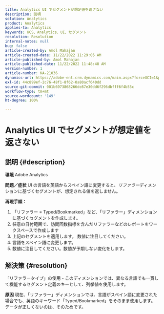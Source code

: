 ```yaml
---
title: Analytics UI でセグメントが想定値を返さない
description: 説明
solution: Analytics
product: Analytics
applies-to: Analytics
keywords: KCS、Analytics、UI、セグメント
resolution: Resolution
internal-notes: null
bug: false
article-created-by: Amol Mahajan
article-created-date: 11/22/2022 11:29:05 AM
article-published-by: Amol Mahajan
article-published-date: 11/22/2022 11:48:48 AM
version-number: 1
article-number: KA-21036
dynamics-url: https://adobe-ent.crm.dynamics.com/main.aspx?forceUCI=1&pagetype=entityrecord&etn=knowledgearticle&id=6cf79ed9-586a-ed11-9561-6045bd006d92
exl-id: 44c899ef-2c76-48f1-8f62-0a80acf640dd
source-git-commit: 001b6973868266de87e30dd6f296dbfff6f4b55c
workflow-type: tm+mt
source-wordcount: '149'
ht-degree: 100%

---
```


# Analytics UI でセグメントが想定値を返さない

## 説明 {#description}

<b>環境</b>
Adobe Analytics


<b>問題／症状</b>
UI の言語を英語からスペイン語に変更すると、*リファラー*&#x200B;ディメンションに基づくセグメントが、想定される値を返しません。



<b>再現手順：</b>

1. 「リファラー = Typed/Bookmarked」など、「リファラー」ディメンションに基づくセグメントを作成します。
2. 任意の日付範囲で、訪問回数指標を含んだリファラーなどのレポートをワークスペースで作成します
3. 上記のセグメントを適用します。 数値に注目してください。
4. 言語をスペイン語に変更します。
5. 数値に注目してください。数値が予期しない変化をします。



## 解決策 {#resolution}


「リファラータイプ」の使用 - このディメンションでは、異なる言語でも一貫して機能するセグメント定義のキーとして、列挙値を使用します。


<b>原因</b>
現在、「リファラー」ディメンションでは、言語がスペイン語に変更された場合でも、英語のキーワード「Typed/Bookmarked」をそのまま使用します。 データが正しくないのは、そのためです。
